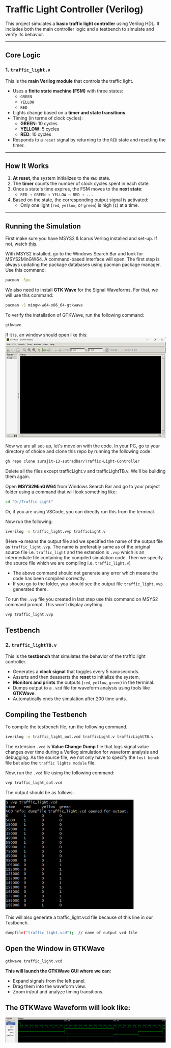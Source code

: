 # Traffic Light Controller (Verilog)

This project simulates a **basic traffic light controller** using Verilog HDL. It includes both the main controller logic and a testbench to simulate and verify its behavior.

---

## Core Logic
### 1. `traffic_light.v`
This is the **main Verilog module** that controls the traffic light.

- Uses a **finite state machine (FSM)** with three states:
  - `GREEN`
  - `YELLOW`
  - `RED`
- Lights change based on a **timer and state transitions**.
- Timing (in terms of clock cycles):
  - **GREEN**: 10 cycles
  - **YELLOW**: 5 cycles
  - **RED**: 10 cycles
- Responds to a `reset` signal by returning to the `RED` state and resetting the timer.
---

## How It Works

1. **At reset**, the system initializes to the `RED` state.
2. The **timer** counts the number of clock cycles spent in each state.
3. Once a state's time expires, the FSM moves to the **next state**:
   - `RED → GREEN → YELLOW → RED → ...`
4. Based on the state, the corresponding output signal is activated:
   - Only one light (`red`, `yellow`, or `green`) is high (`1`) at a time.

---

## Running the Simulation
First make sure you have MSYS2 & Icarus Verilog installed and set-up. If not, watch [this](https://youtu.be/08S6NxUs-Uo?si=qZ0mZw2i-GhT4kU-).

With MSYS2 installed, go to the Windows Search Bar and look for MSYS2MinGW64. A command-based interface will open. The first step is always updating the package databases using pacman package manager. Use this command:
```bash
pacman -Syu
```

We also need to install __GTK Wave__ for the Signal Waveforms. For that, we will use this command:
```bash
pacman -S mingw-w64-x86_64-gtkwave
```


To verify the installation of GTKWave, run the following command:
```bash
gtkwave
```
If it is, an window should open like this:
![Window of GTK Wave](assets/gtkwave.png)


Now we are all set-up, let's move on with the code. In your PC, go to your directory of choice and clone this repo by running the following code:
```bash
gh repo clone surajit-13-sutradhar/Traffic-Light-Controller
```

Delete all the files except trafficLight.v and trafficLightTB.v. We'll be building them again.



Open __MSYS2MinGW64__ from Windows Search Bar and go to your project folder using a command that will look something like:
```bash
cd "D:/Traffic Light"
```
Or, if you are using VSCode, you can directly run this from the terminal.


Now run the following:
```bash
iverilog -o traffic_light.vvp trafficLight.v
```

(Here **-o** means the output file and we specified the name of the output file as `traffic_light.vvp`. The name is preferably same as of the original source file i.e. `traffic_light` and the extension is `.vvp` which is an intermediate file containing the compiled simulation code. Then we specify the source file which we are compiling i.e. `traffic_light.v`)

- The above command should not generate any error which means the code has been compiled correctly.
- If you go to the folder, you should see the output file `traffic_light.vvp` generated there.

To run the `.vvp` file you created in last step use this command on MSYS2 command prompt. This won't display anything.
```bash
vvp traffic_light.vvp
```

## Testbench
### 2. `traffic_lightTB.v`
This is the **testbench** that simulates the behavior of the traffic light controller.

- Generates a **clock signal** that toggles every 5 nanoseconds.
- Asserts and then deasserts the **reset** to initialize the system.
- **Monitors and prints** the outputs (`red`, `yellow`, `green`) in the terminal.
- Dumps output to a `.vcd` file for waveform analysis using tools like **GTKWave**.
- Automatically ends the simulation after 200 time units.

## Compiling the Testbench

To compile the testbench file, run the following command.
```bash
iverilog -o traffic_light_out.vcd trafficLight.v trafficLightTB.v
```

The extension `.vcd` is **Value Change Dump** file that logs signal value changes over time during a Verilog simulation for waveform analysis and debugging. As the source file, we not only have to specify the `test bench` file but also the `traffic lights module` file.

Now, run the `.vcd` file using the following command:
```bash
vvp traffic_light_out.vcd
```
The output should be as follows:

![Console Output of Traffic Light](assets/output.png)

This will also generate a traffic_light.vcd file because of this line in our Testbench.
```bash
dumpfile("traffic_light.vcd");  // name of output vcd file
```
## Open the Window in GTKWave
```bash
gtkwave traffic_light.vcd
```
**This will launch the GTKWave GUI where we can:**
- Expand signals from the left panel.
- Drag them into the waveform view.
- Zoom in/out and analyze timing transitions.

## The GTKWave Waveform will look like:
![GTKWave Output of Traffic Light](assets/outputWaveform.png)






